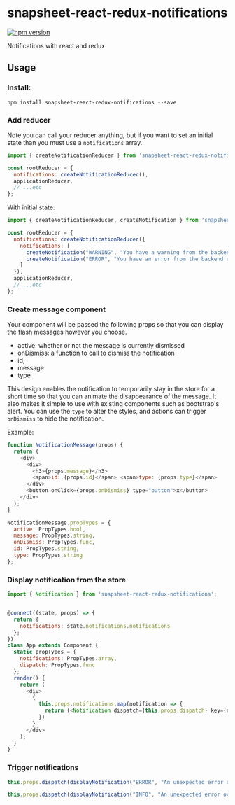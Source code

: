 # snapsheet-react-redux-notifications
[![npm version](https://badge.fury.io/js/snapsheet-react-redux-notifications.svg)](https://badge.fury.io/js/snapsheet-react-redux-notifications)

Notifications with react and redux

## Usage

### Install:
```shell
npm install snapsheet-react-redux-notifications --save
```

### Add reducer

Note you can call your reducer anything, but if you want to set an initial state than you must use a `notifications` array.

```javascript
import { createNotificationReducer } from 'snapsheet-react-redux-notifications';

const rootReducer = {
  notifications: createNotificationReducer(),
  applicationReducer,
  // ...etc
};
```

With initial state:
```javascript
import { createNotificationReducer, createNotification } from 'snapsheet-react-redux-notifications';

const rootReducer = {
  notifications: createNotificationReducer({
    notifications: [
      createNotification("WARNING", "You have a warning from the backend on page load!"),
      createNotification("ERROR", "You have an error from the backend on page load!", 5000) // 5 second delay
    ]
  }),
  applicationReducer,
  // ...etc
};
```

### Create message component
Your component will be passed the following props so that you can display the flash messages however you choose.

-  active: whether or not the message is currently dismissed
-  onDismiss: a function to call to dismiss the notification
-  id,
-  message
-  type

This design enables the notification to temporarily stay in the store for a short time so that you can animate the disappearance of the message. It also makes it simple to use with existing components such as bootstrap's alert. You can use the `type` to alter the styles, and actions can trigger `onDismiss` to hide the notification.

Example:
```javascript
function NotificationMessage(props) {
  return (
    <div>
      <div>
        <h3>{props.message}</h3>
        <span>id: {props.id}</span> <span>type: {props.type}</span>
      </div>
      <button onClick={props.onDismiss} type="button">x</button>
    </div>
  );
}

NotificationMessage.propTypes = {
  active: PropTypes.bool,
  message: PropTypes.string,
  onDismiss: PropTypes.func,
  id: PropTypes.string,
  type: PropTypes.string
};
```

### Display notification from the store
```javascript
import { Notification } from 'snapsheet-react-redux-notifications';


@connect((state, props) => {
  return {
    notifications: state.notifications.notifications
  };
})
class App extends Component {
  static propTypes = {
    notifications: PropTypes.array,
    dispatch: PropTypes.func
  };
  render() {
    return (
      <div>
        {
          this.props.notifications.map(notification => {
            return (<Notification dispatch={this.props.dispatch} key={notification.id} notification={notification} MessageComponent={NotificationMessage}/>);
          })
        }
      </div>
    );
  }
}
```

### Trigger notifications
```javascript
this.props.dispatch(displayNotification("ERROR", "An unexpected error occurred!"));

this.props.dispatch(displayNotification("INFO", "An unexpected error occurred!", 10000));
```
